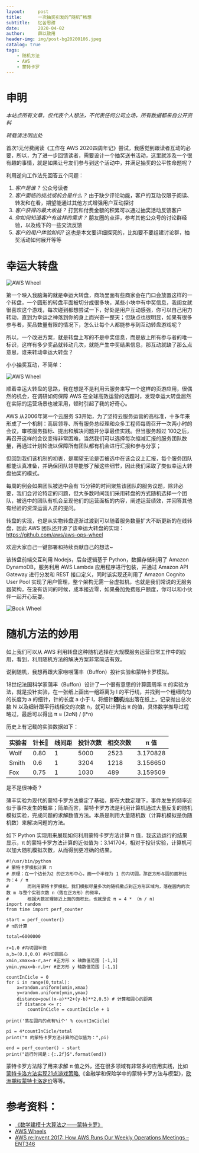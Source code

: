 ```yaml
---
layout:     post
title:      一次抽奖引发的“随机”畅想
subtitle:   忆苦思甜
date:       2020-04-02
author:     薛以致用
header-img: img/post-bg20200106.jpeg
catalog: true
tags:
    - 随机方法
    - AWS
    - 蒙特卡罗
---
```

# 申明


_本站点所有文章，仅代表个人想法，不代表任何公司立场，所有数据都来自公开资料_

*转载请注明出处*

首次1元付费阅读《工作在 AWS 2020四周年记》尝试，我感觉到跟读者互动的必要，所以，为了进一步回馈读者，需要设计一个抽奖送书活动，这里就涉及一个很有趣的事情，就是如果让号友们参与到这个活动中，并满足抽奖的公平性命题呢？

利用逆向工作法先回答五个问题：

1. _客户是谁？_ 公众号读者
2. _客户面临的挑战或机会是什么？_ 由于缺少评论功能，客户的互动仅限于阅读、转发和在看，期望能通过其他方式增强用户互动探讨
3. _客户获得的最大收益？_ 打赏和付费金额的积累可以通过抽奖活动反馈客户
4. _你如何知道客户有这样的需求？_ 朋友圈的点评，参考其他公众号的讨论群经验，以及线下的一些交流反馈
5. _客户的用户体验如何?_ 这也是本文要详细探究的，比如要不要组建讨论群，抽奖活动如何展开等等

# 幸运大转盘

![AWS Wheel]({{site.image-srv}}/img/2020401/awswheel.png)

第一个映入我脑海的就是幸运大转盘，商场里面有些商家会在门口会放置这样的一个转盘，一个圆形的转盘平面被切分成很多块，某些小块中有中奖信息，我闺女就很喜欢这个游戏，每次碰到都想尝试一下，好处是用户互动感强，你可以自己用力转动，直到为幸运之神落到你的身上而兴奋一整天；但缺点也很明显，如果有很多参与者，奖品数量有限的情况下，怎么让每个人都能参与到互动转盘游戏呢？

所以，一个改进方案，就是转盘上写的不是中奖信息，而是放上所有参与者的唯一标识，这样有多少奖品就转动几次，就能产生中奖结果信息，那互动就缺了那么点意思，谁来转动幸运大转盘？

小小抽奖互动，不简单：

![AWS Wheel]({{site.image-srv}}/img/2020401/1.png)

顺着幸运大转盘的思路，我在想是不是利用云服务来写一个这样的页游应用，很偶然的机会，在调研如何保障 AWS 在全球高效运营的话题时，发现幸运大转盘居然在实际的运营场景也被采用，顿时引起了我的好奇心。

AWS 从2006年第一个云服务 S3开始，为了坚持云服务运营的高标准，十多年来形成了一个机制：高层领导、所有服务总经理和众多工程师每周召开一次两小时的会议，审核服务指标、提出和解决问题并分享最佳实践。但当服务超过 100之后，再召开这样的会议变得非常困难，当然我们可以选择每次缩减汇报的服务团队数量，再通过计划轮流以保障所有团队都有机会进行汇报和参与分享；

但回到我们该机制的初衷，是期望无论是否被选中在该会议上汇报，每个服务团队都能认真准备，并确保团队领导能够了解这些细节，因此我们采取了类似幸运大转盘抽奖的模式。

每周的例会如果团队被选中会有 15分钟的时间聚焦该团队的服务议题，除非必要，我们会讨论特定的问题，但大多数时间我们采用转盘的方式随机选择一个团队，被选中的团队有机会呈现他们的运营面板的内容，阐述运营绩效，并回答其他有经验的资深运营人员的提问。

转盘的实现，也是从实物转盘逐渐过渡到可以随着服务数量扩大不断更新的在线转盘，因此 AWS 团队还开源了该幸运大转盘的实现：https://github.com/aws/aws-ops-wheel

欢迎大家自己一键部署和持续贡献自己的想法~

该转盘前端交互利用 Nodejs，后台逻辑基于 Python，数据存储利用了 Amazon DynamoDB，服务利用 AWS Lambda 应用程序进行包装，并通过 Amazon API Gateway 进行分发和 REST 接口定义，同时该实现还利用了 Amazon Cognito User Pool 实现了用户管理，整个架构无需一台虚拟机，也就是我们常说的无服务器架构，在没有访问的时候，成本接近零，如果叠加免费账户额度，你可以和小伙伴一起开心玩耍。

![Book Wheel]({{site.image-srv}}/img/2020401/bookwheel.gif)

# 随机方法的妙用

如上我们可以从 AWS 利用转盘这种随机选择在大规模服务运营日常工作中的应用，看到，利用随机方法的解决方案非常简洁有效。

说到随机，我想再跟大家唠唠蒲丰（Buffon）投针实验和蒙特卡罗模拟。

18世纪法国科学家蒲丰（Buffon）设计了一个很有意思的计算圆周率 π 的实验方法，就是投针实验，在一张纸上画出一组距离为 l 的平行线，并找到一个粗细均匀的长度为 a 的细针，针的长度 a 小于 l，将细针**随机**抛出落在纸上，记录抛出总次数 N 以及细针跟平行线相交的次数 n，就可以计算出 π 的值，具体数学推导过程略过，最后可以得出 π ≈ (2*a*N) / (l*n)

历史上有记载的实验数据如下：

|   实验者        |   针长    |   线间距    |  投针次数      |   相交次数   | π 值 | 
|   ----------- |   ------- |   -----   | --------  |   ------  |  ------- |
|   Wolf        |   0.80    |   1       |   5000    |   2523    | 3.170828 |
|   Smith       |   0.6     |   1       |   3204    |   1218    | 3.156650 |
|   Fox         |   0.75    |   1       |   1030    |   489     | 3.159509 |

是不是很神奇？

蒲丰实验为现代的蒙特卡罗方法奠定了基础，即在大数定理下，事件发生的频率近似于事件发生的概率；简单而言，蒙特卡罗方法是利用计算机通过大量反复的随机模拟实验，完成问题的求解数值方法。本质是利用大量随机数（计算机模拟是伪随机数）来解决问题的方法。

如下 Python 实现用来展现如何利用蒙特卡罗方法计算 π 值，我这边运行的结果显示，π 的蒙特卡罗方法计算的近似值为：3.141704，相对于投针实验，计算机可以加大随机模拟次数，从而得到更准确的结果。

```
#!/usr/bin/python
# 蒙特卡罗模拟计算 π
# 原理：在一个边长为2 的正方形中心，画一个半径为 1 的内切圆，那正方形与圆的面积比为：4 / π
#       而利用蒙特卡罗模拟，我们模拟尽量多次的随机撒点到正方形区域内，落在圆内的次数 m 与整个实验次数 n（落在正方形）的频率，
#       根据大数定理接近上面的面积比，也就是说 π = 4 * （m / n)
import random
from time import perf_counter

start = perf_counter()
# π的计算

total=6000000

r=1.0 #内切圆半径
a,b=(0.0,0.0) #内切圆圆心
xmin,xmax=a-r,a+r #正方形 x 轴数值范围 [-1,1]
ymin,ymax=b-r,b+r #正方形 y 轴数值范围 [-1,1]

countInCicle = 0
for i in range(0,total):
    x=random.uniform(xmin,xmax)
    y=random.uniform(ymin,ymax)
    distance=pow((x-a)**2+(y-b)**2,0.5) # 计算和圆心的距离
    if distance <= r:
        countInCicle = countInCicle + 1

print('落在圆内的点有%i个' % countInCicle)

pi = 4*countInCicle/total
print("π 的蒙特卡罗方法计算的近似值为：",pi)

end = perf_counter() - start
print("运行时间是：{:.2f}S".format(end))

```

蒙特卡罗方法除了用来求解 π 值之外，还在很多领域有非常多的应用实践，比如[蒙特卡洛方法实现21点游戏策略](https://zhuanlan.zhihu.com/p/117413562),《金融学和保险学中的蒙特卡罗方法与模型》，[欧洲期权蒙特卡洛定价](https://zhuanlan.zhihu.com/p/105793678)等等。

# 参考资料：
* [《数学建模十大算法之——蒙特卡罗》](https://zhuanlan.zhihu.com/p/43191272)
* [AWS Wheels](https://aws.amazon.com/cn/blogs/china/the-wheel/)
* [AWS re:Invent 2017: How AWS Runs Our Weekly Operations Meetings – ENT346](http://www.wooditwork.com/2017/11/29/aws-reinvent-2017-aws-runs-weekly-operations-meetings-ent346/)